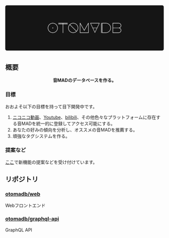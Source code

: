 <h1 align="center">
  <a href="https://www.otomadb.com">
    <img src="https://raw.githubusercontent.com/otomadb/assets/main/header.png" alt="OTOMADB" />
  </a>
</h1>

## 概要
 
<p align="center">
  <strong>音MADのデータベースを作る。</strong>
</p>

### 目標

おおよそ以下の目標を持って目下開発中です。

1. [ニコニコ動画](https://www.nicovideo.jp)、[Youtube](https://www.youtube.com)、[bilibili](https://www.bilibili.com)、その他色々なプラットフォームに存在する音MADを統一的に登録してアクセス可能にする。
1. あなたの好みの傾向を分析し、オススメの音MADを推薦する。
1. 頑強なタグシステムを作る。

### 提案など

[ここ](https://github.com/otomadb/.github/discussions)で新機能の提案などを受け付けています。

## リポジトリ

### [otomadb/web](https://github.com/otomadb/web)

Webフロントエンド

### [otomadb/graphql-api](https://github.com/otomadb/graphql-api)

GraphQL API
